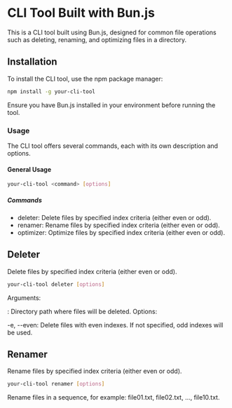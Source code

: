 # CLI Tool Built with Bun.js
This is a CLI tool built using Bun.js, designed for common file operations such as deleting, renaming, and optimizing files in a directory.

## Installation
To install the CLI tool, use the npm package manager:

```sh
npm install -g your-cli-tool
```

Ensure you have Bun.js installed in your environment before running the tool.

### Usage
The CLI tool offers several commands, each with its own description and options.


#### General Usage

```sh
your-cli-tool <command> [options]
```

##### Commands
 - deleter: Delete files by specified index criteria (either even or odd).
 - renamer: Rename files by specified index criteria (either even or odd).
 - optimizer: Optimize files by specified index criteria (either even or odd).

Deleter
---
Delete files by specified index criteria (either even or odd).
```sh
your-cli-tool deleter [options]
```
Arguments:

<directory>: Directory path where files will be deleted.
Options:

-e, --even: Delete files with even indexes. If not specified, odd indexes will be used.

Renamer
---
Rename files by specified index criteria (either even or odd).
```sh
your-cli-tool renamer [options]
```
Rename files in a sequence, for example: file01.txt, file02.txt, ..., file10.txt.
